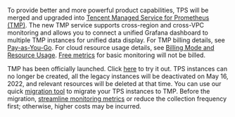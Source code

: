 To provide better and more powerful product capabilities, TPS will be merged and upgraded into [Tencent Managed Service for Prometheus (TMP)](https://intl.cloud.tencent.com/document/product/457/46734). The new TMP service supports cross-region and cross-VPC monitoring and allows you to connect a unified Grafana dashboard to multiple TMP instances for unified data display. For TMP billing details, see [Pay-as-You-Go](https://intl.cloud.tencent.com/document/product/1116/43156). For cloud resource usage details, see [Billing Mode and Resource Usage](https://intl.cloud.tencent.com/document/product/457/46733). [Free metrics](https://intl.cloud.tencent.com/document/product/457/46735) for basic monitoring will not be billed.

TMP has been officially launched. Click [here](https://console.cloud.tencent.com/tke2/prometheus2) to try it out. TPS instances can no longer be created, all the legacy instances will be deactivated on May 16, 2022, and relevant resources will be deleted at that time. You can use our quick [migration tool](https://intl.cloud.tencent.com/document/product/457/46736) to migrate your TPS instances to TMP. Before the migration, [streamline monitoring metrics](https://intl.cloud.tencent.com/document/product/457/46737) or reduce the collection frequency first; otherwise, higher costs may be incurred.
